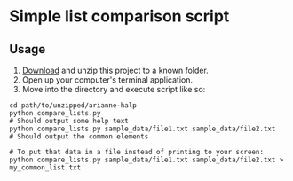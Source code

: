 # Simple list comparison script

## Usage

1. [Download][download] and unzip this project to a known folder.
2. Open up your computer's terminal application.
3. Move into the directory and execute script like so:

```
cd path/to/unzipped/arianne-halp
python compare_lists.py
# Should output some help text
python compare_lists.py sample_data/file1.txt sample_data/file2.txt
# Should output the common elements

# To put that data in a file instead of printing to your screen:
python compare_lists.py sample_data/file1.txt sample_data/file2.txt > my_common_list.txt
```

   [download]: https://github.com/patcon/arianne-halp/archive/master.zip
